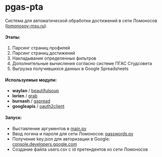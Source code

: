 # pgas-pta

Система для автоматической обработки достижений в сети Ломоносов ([lomonosov-msu.ru](https://lomonosov-msu.ru)).

#### Этапы:
1. Парсинг страниц профилей
1. Парсинг страниц достижений  
1. Накладывание определенных фильтров
1. Дополнительные вычисления согласно системе ПГАС Студсовета
1. Выгрузка получившихся данных в Google Spreadsheets


#### Используемые модули:
* **waylan** / [beautifulsoup](https://github.com/waylan/beautifulsoup)
* **lorien** / [grab](https://github.com/lorien/grab)
* **burnash** / [gspread](https://github.com/burnash/gspread)
* **googleapis** / [oauth2client](https://github.com/googleapis/oauth2client)


#### Запуск:
* Выставление аргументов в [main.py](main.py)
* Ввод логина и пароля для сети Ломоносов: [passwords.py](pgas/passwords.py)
* Получение key.json для авторизации в Google: [console.developers.google.com](https://console.developers.google.com/)
* Создание файла users.csv с id претендентов из сети Ломоносов
